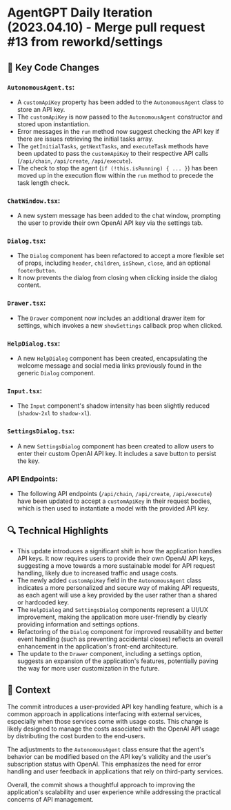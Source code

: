 # AgentGPT Daily Iteration (2023.04.10) - Merge pull request #13 from reworkd/settings

## 💄 Key Code Changes

### `AutonomousAgent.ts`:
- A `customApiKey` property has been added to the `AutonomousAgent` class to store an API key.
- The `customApiKey` is now passed to the `AutonomousAgent` constructor and stored upon instantiation.
- Error messages in the `run` method now suggest checking the API key if there are issues retrieving the initial tasks array.
- The `getInitialTasks`, `getNextTasks`, and `executeTask` methods have been updated to pass the `customApiKey` to their respective API calls (`/api/chain`, `/api/create`, `/api/execute`).
- The check to stop the agent (`if (!this.isRunning) { ... }`) has been moved up in the execution flow within the `run` method to precede the task length check.

### `ChatWindow.tsx`:
- A new system message has been added to the chat window, prompting the user to provide their own OpenAI API key via the settings tab.

### `Dialog.tsx`:
- The `Dialog` component has been refactored to accept a more flexible set of props, including `header`, `children`, `isShown`, `close`, and an optional `footerButton`.
- It now prevents the dialog from closing when clicking inside the dialog content.

### `Drawer.tsx`:
- The `Drawer` component now includes an additional drawer item for settings, which invokes a new `showSettings` callback prop when clicked.

### `HelpDialog.tsx`:
- A new `HelpDialog` component has been created, encapsulating the welcome message and social media links previously found in the generic `Dialog` component.

### `Input.tsx`:
- The `Input` component's shadow intensity has been slightly reduced (`shadow-2xl` to `shadow-xl`).

### `SettingsDialog.tsx`:
- A new `SettingsDialog` component has been created to allow users to enter their custom OpenAI API key. It includes a save button to persist the key.

### API Endpoints:
- The following API endpoints (`/api/chain`, `/api/create`, `/api/execute`) have been updated to accept a `customApiKey` in their request bodies, which is then used to instantiate a model with the provided API key.

## 🔍 Technical Highlights

- This update introduces a significant shift in how the application handles API keys. It now requires users to provide their own OpenAI API keys, suggesting a move towards a more sustainable model for API request handling, likely due to increased traffic and usage costs.
- The newly added `customApiKey` field in the `AutonomousAgent` class indicates a more personalized and secure way of making API requests, as each agent will use a key provided by the user rather than a shared or hardcoded key.
- The `HelpDialog` and `SettingsDialog` components represent a UI/UX improvement, making the application more user-friendly by clearly providing information and settings options.
- Refactoring of the `Dialog` component for improved reusability and better event handling (such as preventing accidental closes) reflects an overall enhancement in the application's front-end architecture.
- The update to the `Drawer` component, including a settings option, suggests an expansion of the application's features, potentially paving the way for more user customization in the future.

## 📝 Context

The commit introduces a user-provided API key handling feature, which is a common approach in applications interfacing with external services, especially when those services come with usage costs. This change is likely designed to manage the costs associated with the OpenAI API usage by distributing the cost burden to the end-users.

The adjustments to the `AutonomousAgent` class ensure that the agent's behavior can be modified based on the API key's validity and the user's subscription status with OpenAI. This emphasizes the need for error handling and user feedback in applications that rely on third-party services.

Overall, the commit shows a thoughtful approach to improving the application's scalability and user experience while addressing the practical concerns of API management.